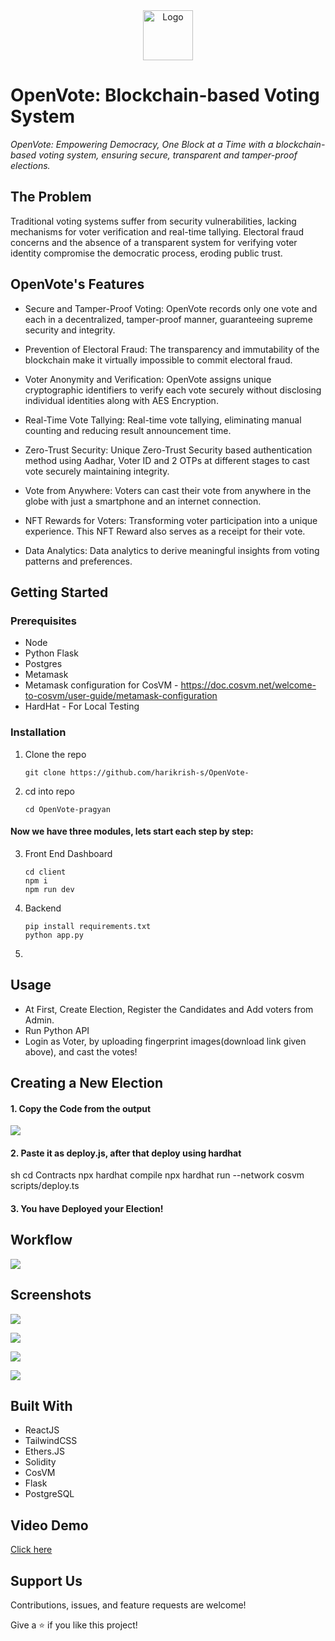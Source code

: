 <div align="center">
    <img src="readme-assets/logo-readme.png" alt="Logo" height="80">
  </div>

# OpenVote: Blockchain-based Voting System

*OpenVote: Empowering Democracy, One Block at a Time with a blockchain-based voting system, ensuring secure, transparent and tamper-proof elections.*

## The Problem
Traditional voting systems suffer from security vulnerabilities, lacking mechanisms for voter verification and real-time tallying. Electoral fraud concerns and the absence of a transparent system for verifying voter identity compromise the democratic process, eroding public trust.

## OpenVote's Features
- Secure and Tamper-Proof Voting: OpenVote records only one vote and each in a decentralized, tamper-proof manner, guaranteeing supreme security and integrity.

- Prevention of Electoral Fraud: The transparency and immutability of the blockchain
make it virtually impossible to commit electoral fraud.

- Voter Anonymity and Verification: OpenVote assigns unique cryptographic identifiers to verify each vote securely without disclosing individual identities along with AES Encryption.

- Real-Time Vote Tallying: Real-time vote tallying, eliminating manual counting and reducing result announcement time.

- Zero-Trust Security: Unique Zero-Trust Security based authentication method using Aadhar, Voter ID and 2 OTPs at different stages to cast vote securely maintaining integrity.

- Vote from Anywhere: Voters can cast their vote from anywhere in the globe with just a smartphone and an internet connection.

- NFT Rewards for Voters: Transforming voter participation into a unique experience. This NFT Reward also serves as a receipt for their vote.

- Data Analytics:  Data analytics to derive meaningful insights from voting patterns and preferences.

## Getting Started

### Prerequisites

* Node
* Python Flask
* Postgres
* Metamask
* Metamask configuration for CosVM - https://doc.cosvm.net/welcome-to-cosvm/user-guide/metamask-configuration
* HardHat - For Local Testing

### Installation



1. Clone the repo
   ```
   git clone https://github.com/harikrish-s/OpenVote-
   ```
   
2. cd into repo
   ```
   cd OpenVote-pragyan
   ```
   
#### Now we have three modules, lets start each step by step:

3. Front End Dashboard
   ```
   cd client
   npm i
   npm run dev
   ```
   

4. Backend
   ```
   pip install requirements.txt
   python app.py
   ```
   

5.   

<!-- USAGE EXAMPLES -->
## Usage

- At First, Create Election, Register the Candidates and Add voters from Admin.
- Run Python API
- Login as Voter, by uploading fingerprint images(download link given above), and cast the votes!

## Creating a New Election

#### 1. Copy the Code from the output

![](/screenshots/c1.png)

#### 2. Paste it as deploy.js, after that deploy using hardhat

   sh
   cd Contracts
   npx hardhat compile
   npx hardhat run --network cosvm scripts/deploy.ts
   

#### 3. You have Deployed your Election!

## Workflow

![](/screenshots/fc.png)


## Screenshots

![](/screenshots/a1.png)

![](/screenshots/a2.png)

![](/screenshots/a3.png)

![](/screenshots/a4.png)


## Built With

- ReactJS
- TailwindCSS
- Ethers.JS
- Solidity
- CosVM
- Flask
- PostgreSQL

## Video Demo
<a href="https://drive.google.com/file/d/1RPO9ZHSPX-sjxImTTyCg-KXOBzhnSeWx/view?usp=sharing">Click here</a>


## Support Us

Contributions, issues, and feature requests are welcome!

Give a ⭐️ if you like this project!
